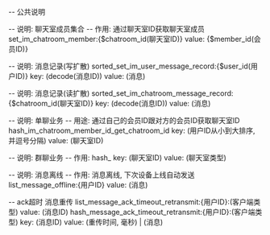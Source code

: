 -- 公共说明



-- 说明: 聊天室成员集合
-- 作用: 通过聊天室ID获取聊天室成员
set_im_chatroom_member:{$chatroom_id(聊天室ID)}
    value: {$member_id(会员ID)}

-- 说明: 消息记录(写扩散)
sorted_set_im_user_message_record:{$user_id(用户ID)}
    key: (decode(消息ID))
    value: (消息)

-- 说明: 消息记录(读扩散)
sorted_set_im_chatroom_message_record:{$chatroom_id(聊天室ID)}
    key: (decode(消息ID))
    value: (消息)

-- 说明: 单聊业务
-- 用途: 通过自己的会员ID跟对方的会员ID获取聊天室ID
hash_im_chatroom_member_id_get_chatroom_id
    key: (用户ID从小到大排序, 并逗号分隔)
    value: (聊天室ID)

-- 说明: 群聊业务
-- 作用:
hash_
    key: (聊天室ID)
    value: (聊天室类型)


-- 说明: 消息离线
-- 作用: 消息离线, 下次设备上线自动发送
list_message_offline:{用户ID}
    value: (消息)

-- ack超时 消息重传
list_message_ack_timeout_retransmit:{用户ID}:(客户端类型)
    value: (消息ID)
hash_message_ack_timeout_retransmit:{用户ID}:(客户端类型)
    key: (消息ID)
    value: (重传时间, 毫秒) | (消息)